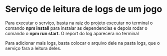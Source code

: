 <h1>Serviço de leitura de logs de um jogo</h1>
<p>Para executar o serviço, basta na raiz do projeto executar no terminal o comando <b>npm install</b> para instalar as dependencias e depois rodar o comando o <b>npm run start</b>.
O report do log aparecera no terminal</p>
<p>Para adicionar mais logs, basta colocar o arquivo dele na pasta logs, que o serviço fara a leitura deles.</p>
